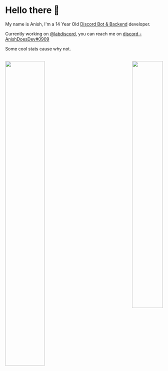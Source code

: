 # Hello there 👋
My name is Anish, I'm a 14 Year Old [Discord Bot & Backend](https://anishdoes.dev) developer.

Currently working on [@labdiscord](https://github.com/labdiscord), you can reach me on [discord - AnishDoesDev#0909](https://discordlabs.org/server)


Some cool stats cause why not.<br><br>
<p align="left">
 <img align="left" width="50%" height="50%" src="https://github-readme-stats.vercel.app/api?username=anishanne&show_icons=true&hide_border=true&count_private=true&title_color=fff&icon_color=79ff97&text_color=9f9f9f&bg_color=151515" />
</p>


<p align="right">
 <img align="right" width="44%" height="45%" src="https://github-readme-stats.vercel.app/api/top-langs/?username=anishanne&show_border=false&show_icons=true&title_color=fff&icon_color=79ff97&text_color=9f9f9f&bg_color=151515" />
</p>




